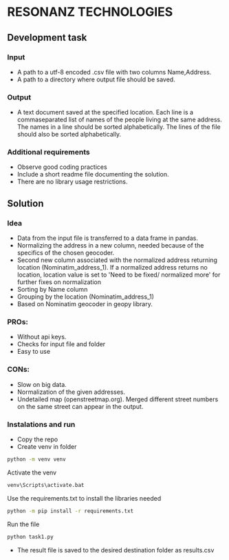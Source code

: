# RESONANZ TECHNOLOGIES
## Development task
### Input
- A path to a utf-8 encoded .csv file with two columns Name,Address.
- A path to a directory where output file should be saved.
### Output
- A text document saved at the specified location. Each line is a commaseparated list of names of the people living at the same address. The
names in a line should be sorted alphabetically. The lines of the file should
also be sorted alphabetically. 
### Additional requirements
- Observe good coding practices
- Include a short readme file documenting the solution.
- There are no library usage restrictions.
## Solution
### Idea
- Data from the input file is transferred to a data frame in pandas.
- Normalizing the address in a new column, needed because of the specifics of the chosen geocoder.
- Second new column associated with the normalized address returning location (Nominatim_address_1). If a normalized address returns no location, location value is set to 'Need to be fixed/ normalized more' for further fixes on normalization
- Sorting by Name column
- Grouping by the location (Nominatim_address_1)
- Based on Nominatim geocoder in geopy library.
### PROs:
- Without api keys. 
- Checks for input file and folder
- Easy to use
### CONs:
- Slow on big data.
- Normalization of the given addresses.
- Undetailed map (openstreetmap.org). Merged different street numbers on the same street can appear in the output.
### Instalations and run
- Copy the repo
- Create venv in folder
```bash
python -m venv venv
```
Activate the venv
```bash
venv\Scripts\activate.bat
```
Use the requirements.txt to install the libraries needed
```bash
python -m pip install -r requirements.txt
```
Run the file
```bash
python task1.py
```
- The result file is saved to the desired destination folder as results.csv
